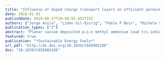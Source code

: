 ```yaml
---
title: "Influence of doped charge transport layers on efficient perovskite solar cells"
date: 2018-01-01
publishDate: 2019-08-27T10:48:55.453723Z
authors: ["Jorge Avila", "Lidon Gil-Escrig", "Pablo P Boix", "Michele Sessolo", "Steve Albrecht", "Henk J Bolink"]
publication_types: ["2"]
abstract: "Planar vacuum deposited p–i–n methyl ammonium lead tri-iodide perovskite solar cells are prepared with different electron and hole transporting layers, either doped or undoped. The effect of these layers on the solar cells performance (efficiency and stability) is studied. The main benefit of using doped layers lies in the formation of barrier free charge extraction contacts to the electrodes. However, this comes at the cost of increased residual absorption (reducing the current density and efficiency of the cells) and a decreased stability. A generic solar cell structure using undoped charge extraction layers is presented, containing a thin layer of a strong electron acceptor in between the transparent electrode and the hole transport layer, that leads to efficiencies of 18% and a significant (textgreater5 times) improvement of the stability."
featured: true
publication: "*Sustainable Energy Fuels*"
url_pdf: "http://dx.doi.org/10.1039/C8SE00218E"
doi: "10.1039/C8SE00218E"
---
```


